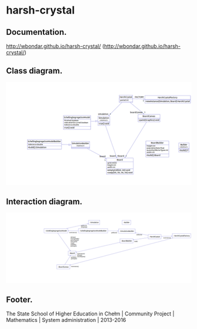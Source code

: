 # harsh-crystal
## Documentation.
http://wbondar.github.io/harsh-crystal/ (http://wbondar.github.io/harsh-crystal/)
## Class diagram.
![GitHub Logo](/images/ClassDiagram.png)
## Interaction diagram.
![GitHub Logo](/images/InteractionDiagram.png)
## Footer.
The State School of Higher Education in Chełm | Community Project | Mathematics | System administration | 2013-2016
